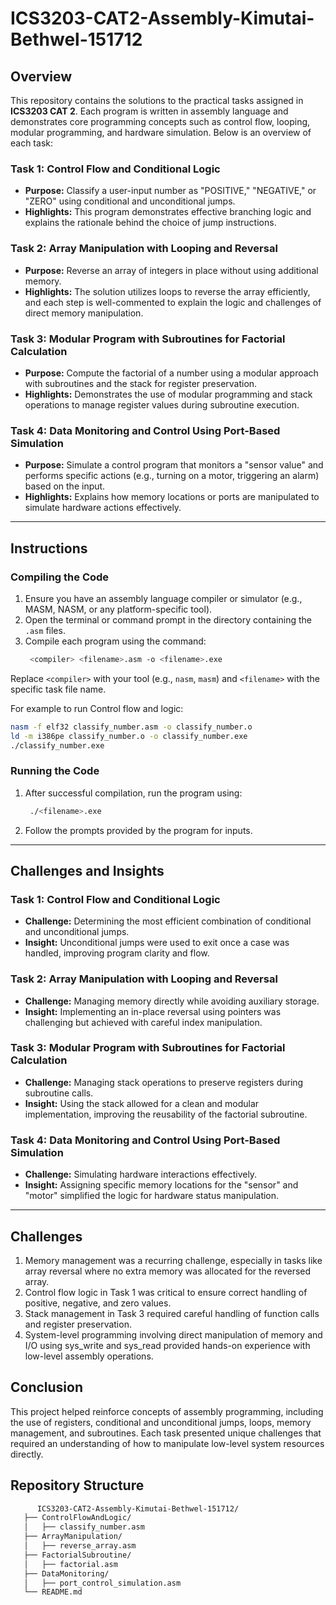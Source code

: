 # ICS3203-CAT2-Assembly-Kimutai-Bethwel-151712

## Overview

This repository contains the solutions to the practical tasks assigned in **ICS3203 CAT 2**. Each program is written in assembly language and demonstrates core programming concepts such as control flow, looping, modular programming, and hardware simulation. Below is an overview of each task:

### Task 1: Control Flow and Conditional Logic
- **Purpose:** Classify a user-input number as "POSITIVE," "NEGATIVE," or "ZERO" using conditional and unconditional jumps.
- **Highlights:** This program demonstrates effective branching logic and explains the rationale behind the choice of jump instructions.

### Task 2: Array Manipulation with Looping and Reversal
- **Purpose:** Reverse an array of integers in place without using additional memory.
- **Highlights:** The solution utilizes loops to reverse the array efficiently, and each step is well-commented to explain the logic and challenges of direct memory manipulation.

### Task 3: Modular Program with Subroutines for Factorial Calculation
- **Purpose:** Compute the factorial of a number using a modular approach with subroutines and the stack for register preservation.
- **Highlights:** Demonstrates the use of modular programming and stack operations to manage register values during subroutine execution.

### Task 4: Data Monitoring and Control Using Port-Based Simulation
- **Purpose:** Simulate a control program that monitors a "sensor value" and performs specific actions (e.g., turning on a motor, triggering an alarm) based on the input.
- **Highlights:** Explains how memory locations or ports are manipulated to simulate hardware actions effectively.

---

## Instructions

### Compiling the Code
1. Ensure you have an assembly language compiler or simulator (e.g., MASM, NASM, or any platform-specific tool).
2. Open the terminal or command prompt in the directory containing the `.asm` files.
3. Compile each program using the command:
   ```bash
    <compiler> <filename>.asm -o <filename>.exe
Replace `<compiler>` with your tool (e.g., `nasm`, `masm`) and `<filename>` with the specific task file name.

For example to run Control flow and logic:
  ```bash
nasm -f elf32 classify_number.asm -o classify_number.o
ld -m i386pe classify_number.o -o classify_number.exe
./classify_number.exe
```

### Running the Code
1. After successful compilation, run the program using:
   ```bash
    ./<filename>.exe
2. Follow the prompts provided by the program for inputs.

---

## Challenges and Insights

### Task 1: Control Flow and Conditional Logic
- **Challenge:** Determining the most efficient combination of conditional and unconditional jumps.
- **Insight:** Unconditional jumps were used to exit once a case was handled, improving program clarity and flow.

### Task 2: Array Manipulation with Looping and Reversal
- **Challenge:** Managing memory directly while avoiding auxiliary storage.
- **Insight:** Implementing an in-place reversal using pointers was challenging but achieved with careful index manipulation.

### Task 3: Modular Program with Subroutines for Factorial Calculation
- **Challenge:** Managing stack operations to preserve registers during subroutine calls.
- **Insight:** Using the stack allowed for a clean and modular implementation, improving the reusability of the factorial subroutine.

### Task 4: Data Monitoring and Control Using Port-Based Simulation
- **Challenge:** Simulating hardware interactions effectively.
- **Insight:** Assigning specific memory locations for the "sensor" and "motor" simplified the logic for hardware status manipulation.

---

## Challenges
1. Memory management was a recurring challenge, especially in tasks like array reversal where no extra memory was allocated for the reversed array.
2. Control flow logic in Task 1 was critical to ensure correct handling of positive, negative, and zero values.
3. Stack management in Task 3 required careful handling of function calls and register preservation.
4. System-level programming involving direct manipulation of memory and I/O using sys_write and sys_read provided hands-on experience with low-level assembly operations.
   
## Conclusion
This project helped reinforce concepts of assembly programming, including the use of registers, conditional and unconditional jumps, loops, memory management, and subroutines. Each task presented unique challenges that required an understanding of how to manipulate low-level system resources directly.

## Repository Structure


   ```bash
         ICS3203-CAT2-Assembly-Kimutai-Bethwel-151712/
      ├── ControlFlowAndLogic/
      │   ├── classify_number.asm
      ├── ArrayManipulation/
      │   ├── reverse_array.asm
      ├── FactorialSubroutine/
      │   ├── factorial.asm
      ├── DataMonitoring/
      │   ├── port_control_simulation.asm
      └── README.md
  ```
